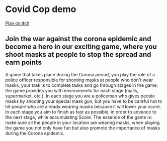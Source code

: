 # Covid Cop demo

[Play on itch](https://gamedevbc.itch.io/covid-cop-demo)

## Join the war against the corona epidemic and become a hero in our exciting game, where you shoot masks at people to stop the spread and earn points

A game that takes place during the Corona period, you play the role of a police officer responsible for shooting masks at people who don't wear masks, your task is to complete tasks and go through stages in the game, the game provides you with environments for each stage (malls, supermarket, etc.).
In each stage you are a policeman who gives people masks by shooting your special mask gun, but you have to be careful not to hit people who are already wearing masks because it will lower your score.
In each stage you aim to finish as fast as possible, in order to advance to the next stage, while accumulating Score.
The essence of the game is: make sure all the people in your location are wearing masks, when playing the game you not only have fun but also promote the importance of masks during the Corona epidemic.
